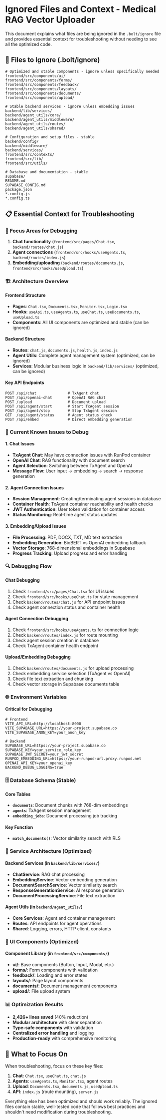 # Ignored Files and Context - Medical RAG Vector Uploader

This document explains what files are being ignored in the `.bolt/ignore` file and provides essential context for troubleshooting without needing to see all the optimized code.

## 🚫 Files to Ignore (.bolt/ignore)

```
# Optimized and stable components - ignore unless specifically needed
frontend/src/components/ui/
frontend/src/components/forms/
frontend/src/components/feedback/
frontend/src/components/layouts/
frontend/src/components/documents/
frontend/src/components/upload/

# Stable backend services - ignore unless embedding issues
backend/lib/services/
backend/agent_utils/core/
backend/agent_utils/middleware/
backend/agent_utils/routes/
backend/agent_utils/shared/

# Configuration and setup files - stable
backend/config/
backend/middleware/
backend/services/
frontend/src/contexts/
frontend/src/lib/
frontend/src/utils/

# Database and documentation - stable
supabase/
README.md
SUPABASE_CONFIG.md
package.json
*.config.js
*.config.ts
```

## 📋 Essential Context for Troubleshooting

### 🎯 **Focus Areas for Debugging**
1. **Chat functionality** (`frontend/src/pages/Chat.tsx`, `backend/routes/chat.js`)
2. **Agent connections** (`frontend/src/hooks/useAgents.ts`, `backend/routes/index.js`)
3. **Embedding/uploading** (`backend/routes/documents.js`, `frontend/src/hooks/useUpload.ts`)

### 🏗️ **Architecture Overview**

#### **Frontend Structure**
- **Pages**: `Chat.tsx`, `Documents.tsx`, `Monitor.tsx`, `Login.tsx`
- **Hooks**: `useApi.ts`, `useAgents.ts`, `useChat.ts`, `useDocuments.ts`, `useUpload.ts`
- **Components**: All UI components are optimized and stable (can be ignored)

#### **Backend Structure**
- **Routes**: `chat.js`, `documents.js`, `health.js`, `index.js`
- **Agent Utils**: Complete agent management system (optimized, can be ignored)
- **Services**: Modular business logic in `backend/lib/services/` (optimized, can be ignored)

#### **Key API Endpoints**
```
POST /api/chat              # TxAgent chat
POST /api/openai-chat       # OpenAI RAG chat
POST /upload                # Document upload
POST /api/agent/start       # Start TxAgent session
POST /api/agent/stop        # Stop TxAgent session
GET  /api/agent/status      # Agent status check
POST /api/embed             # Direct embedding generation
```

### 🔧 **Current Known Issues to Debug**

#### **1. Chat Issues**
- **TxAgent Chat**: May have connection issues with RunPod container
- **OpenAI Chat**: RAG functionality with document search
- **Agent Selection**: Switching between TxAgent and OpenAI
- **Message Flow**: User input → embedding → search → response generation

#### **2. Agent Connection Issues**
- **Session Management**: Creating/terminating agent sessions in database
- **Container Health**: TxAgent container reachability and health checks
- **JWT Authentication**: User token validation for container access
- **Status Monitoring**: Real-time agent status updates

#### **3. Embedding/Upload Issues**
- **File Processing**: PDF, DOCX, TXT, MD text extraction
- **Embedding Generation**: BioBERT vs OpenAI embedding fallback
- **Vector Storage**: 768-dimensional embeddings in Supabase
- **Progress Tracking**: Upload progress and error handling

### 🔍 **Debugging Flow**

#### **Chat Debugging**
1. Check `frontend/src/pages/Chat.tsx` for UI issues
2. Check `frontend/src/hooks/useChat.ts` for state management
3. Check `backend/routes/chat.js` for API endpoint issues
4. Check agent connection status and container health

#### **Agent Connection Debugging**
1. Check `frontend/src/hooks/useAgents.ts` for connection logic
2. Check `backend/routes/index.js` for route mounting
3. Check agent session creation in database
4. Check TxAgent container health endpoint

#### **Upload/Embedding Debugging**
1. Check `backend/routes/documents.js` for upload processing
2. Check embedding service selection (TxAgent vs OpenAI)
3. Check file text extraction and chunking
4. Check vector storage in Supabase documents table

### 🌐 **Environment Variables**

#### **Critical for Debugging**
```env
# Frontend
VITE_API_URL=http://localhost:8000
VITE_SUPABASE_URL=https://your-project.supabase.co
VITE_SUPABASE_ANON_KEY=your_anon_key

# Backend
SUPABASE_URL=https://your-project.supabase.co
SUPABASE_KEY=your_service_role_key
SUPABASE_JWT_SECRET=your_jwt_secret
RUNPOD_EMBEDDING_URL=https://your-runpod-url.proxy.runpod.net
OPENAI_API_KEY=your_openai_key
BACKEND_DEBUG_LOGGING=true
```

### 🗄️ **Database Schema (Stable)**

#### **Core Tables**
- **`documents`**: Document chunks with 768-dim embeddings
- **`agents`**: TxAgent session management
- **`embedding_jobs`**: Document processing job tracking

#### **Key Function**
- **`match_documents()`**: Vector similarity search with RLS

### 🚀 **Service Architecture (Optimized)**

#### **Backend Services** (in `backend/lib/services/`)
- **ChatService**: RAG chat processing
- **EmbeddingService**: Vector embedding generation
- **DocumentSearchService**: Vector similarity search
- **ResponseGenerationService**: AI response generation
- **DocumentProcessingService**: File text extraction

#### **Agent Utils** (in `backend/agent_utils/`)
- **Core Services**: Agent and container management
- **Routes**: API endpoints for agent operations
- **Shared**: Logging, errors, HTTP client, constants

### 🎨 **UI Components (Optimized)**

#### **Component Library** (in `frontend/src/components/`)
- **ui/**: Base components (Button, Input, Modal, etc.)
- **forms/**: Form components with validation
- **feedback/**: Loading and error states
- **layouts/**: Page layout components
- **documents/**: Document management components
- **upload/**: File upload system

### 📊 **Optimization Results**
- **2,426+ lines saved** (40% reduction)
- **Modular architecture** with clear separation
- **Type-safe components** with validation
- **Centralized error handling** and logging
- **Production-ready** with comprehensive monitoring

## 🎯 **What to Focus On**

When troubleshooting, focus on these key files:
1. **Chat**: `Chat.tsx`, `useChat.ts`, `chat.js`
2. **Agents**: `useAgents.ts`, `Monitor.tsx`, agent routes
3. **Upload**: `Documents.tsx`, `documents.js`, `useUpload.ts`
4. **API**: `index.js` (route mounting), `server.js`

Everything else has been optimized and should work reliably. The ignored files contain stable, well-tested code that follows best practices and shouldn't need modification during troubleshooting.